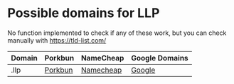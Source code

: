 # Possible domains for LLP

No function implemented to check if any of these work, but you can check manually with https://tld-list.com/

| Domain | Porkbun | NameCheap | Google Domains |
|---|---|---|---|
| .llp | [Porkbun](https://porkbun.com/checkout/search?prb=e814663da1&tlds=&idnLanguage=&search=search&q=.llp) | [Namecheap](https://www.namecheap.com/domains/registration/results/?domain=.llp) | [Google](https://domains.google.com/registrar/search?searchTerm=.llp) |
